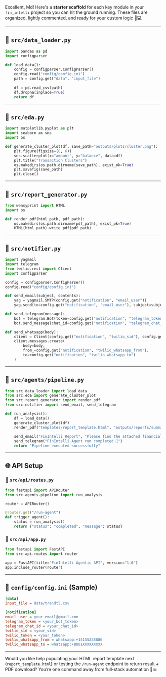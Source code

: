 Excellent, Md! Here's a **starter scaffold** for each key module in your `fin_intelli` project so you can hit the ground running. These files are organized, lightly commented, and ready for your custom logic 🧠💻

---

## 📂 `src/data_loader.py`

```python
import pandas as pd
import configparser

def load_data():
    config = configparser.ConfigParser()
    config.read("config/config.ini")
    path = config.get("data", "input_file")
    
    df = pd.read_csv(path)
    df.dropna(inplace=True)
    return df
```

---

## 📂 `src/eda.py`

```python
import matplotlib.pyplot as plt
import seaborn as sns
import os

def generate_cluster_plot(df, save_path="outputs/plots/cluster.png"):
    plt.figure(figsize=(8, 6))
    sns.scatterplot(x="amount", y="balance", data=df)
    plt.title("Transaction Clusters")
    os.makedirs(os.path.dirname(save_path), exist_ok=True)
    plt.savefig(save_path)
    plt.close()
```

---

## 📂 `src/report_generator.py`

```python
from weasyprint import HTML
import os

def render_pdf(html_path, pdf_path):
    os.makedirs(os.path.dirname(pdf_path), exist_ok=True)
    HTML(html_path).write_pdf(pdf_path)
```

---

## 📂 `src/notifier.py`

```python
import yagmail
import telegram
from twilio.rest import Client
import configparser

config = configparser.ConfigParser()
config.read("config/config.ini")

def send_email(subject, contents):
    yag = yagmail.SMTP(config.get("notification", "email_user"))
    yag.send(to=config.get("notification", "email_user"), subject=subject, contents=contents)

def send_telegram(message):
    bot = telegram.Bot(token=config.get("notification", "telegram_token"))
    bot.send_message(chat_id=config.get("notification", "telegram_chat_id"), text=message)

def send_whatsapp(body):
    client = Client(config.get("notification", "twilio_sid"), config.get("notification", "twilio_token"))
    client.messages.create(
        body=body,
        from_=config.get("notification", "twilio_whatsapp_from"),
        to=config.get("notification", "twilio_whatsapp_to")
    )
```

---

## 📂 `src/agents/pipeline.py`

```python
from src.data_loader import load_data
from src.eda import generate_cluster_plot
from src.report_generator import render_pdf
from src.notifier import send_email, send_telegram

def run_analysis():
    df = load_data()
    generate_cluster_plot(df)
    render_pdf("templates/report_template.html", "outputs/reports/summary_report.pdf")
    
    send_email("FinIntelli Report", "Please find the attached financial report.")
    send_telegram("FinIntelli Agent run completed 🚀")
    return "Pipeline executed successfully"
```

---

## 🌐 API Setup

### 📂 `src/api/routes.py`

```python
from fastapi import APIRouter
from src.agents.pipeline import run_analysis

router = APIRouter()

@router.get("/run-agent")
def trigger_agent():
    status = run_analysis()
    return {"status": "completed", "message": status}
```

### 📂 `src/api/app.py`

```python
from fastapi import FastAPI
from src.api.routes import router

app = FastAPI(title="FinIntelli Agentic API", version="1.0")
app.include_router(router)
```

---

## 📂 `config/config.ini` (Sample)

```ini
[data]
input_file = data/trandtl.csv

[notification]
email_user = your_email@gmail.com
telegram_token = <your_bot_token>
telegram_chat_id = <your_chat_id>
twilio_sid = <your_sid>
twilio_token = <your_token>
twilio_whatsapp_from = whatsapp:+14155238886
twilio_whatsapp_to = whatsapp:+8801XXXXXXXXX
```

---

Would you like help populating your HTML report template next (`report_template.html`) or testing the `/run-agent` endpoint to return result + PDF download? You’re one command away from full-stack automation 🚀📊
